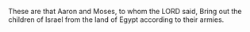 These are that Aaron and Moses, to whom the LORD said, Bring out the children of Israel from the land of Egypt according to their armies.
